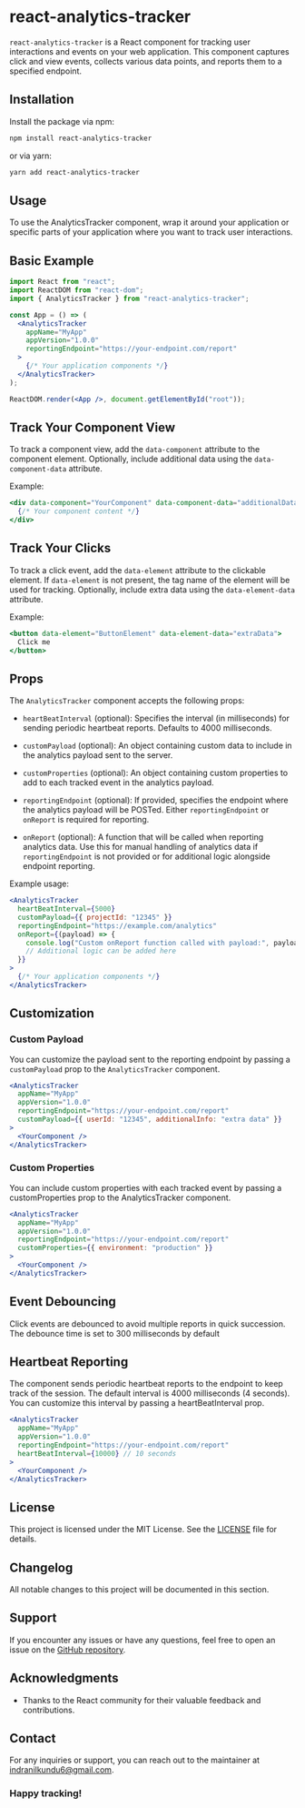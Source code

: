# react-analytics-tracker

`react-analytics-tracker` is a React component for tracking user interactions and events on your web application. This component captures click and view events, collects various data points, and reports them to a specified endpoint.

## Installation

Install the package via npm:

```bash
npm install react-analytics-tracker

```

or via yarn:

```bash
yarn add react-analytics-tracker
```

## Usage

To use the AnalyticsTracker component, wrap it around your application or specific parts of your application where you want to track user interactions.

## Basic Example

```jsx
import React from "react";
import ReactDOM from "react-dom";
import { AnalyticsTracker } from "react-analytics-tracker";

const App = () => (
  <AnalyticsTracker
    appName="MyApp"
    appVersion="1.0.0"
    reportingEndpoint="https://your-endpoint.com/report"
  >
    {/* Your application components */}
  </AnalyticsTracker>
);

ReactDOM.render(<App />, document.getElementById("root"));
```

## Track Your Component View

To track a component view, add the `data-component` attribute to the component element. Optionally, include additional data using the `data-component-data` attribute.

Example:

```jsx
<div data-component="YourComponent" data-component-data="additionalData">
  {/* Your component content */}
</div>
```

## Track Your Clicks

To track a click event, add the `data-element` attribute to the clickable element. If `data-element` is not present, the tag name of the element will be used for tracking. Optionally, include extra data using the `data-element-data` attribute.

Example:

```jsx
<button data-element="ButtonElement" data-element-data="extraData">
  Click me
</button>
```

## Props

The `AnalyticsTracker` component accepts the following props:

- `heartBeatInterval` (optional): Specifies the interval (in milliseconds) for sending periodic heartbeat reports. Defaults to 4000 milliseconds.
- `customPayload` (optional): An object containing custom data to include in the analytics payload sent to the server.

- `customProperties` (optional): An object containing custom properties to add to each tracked event in the analytics payload.

- `reportingEndpoint` (optional): If provided, specifies the endpoint where the analytics payload will be POSTed. Either `reportingEndpoint` or `onReport` is required for reporting.

- `onReport` (optional): A function that will be called when reporting analytics data. Use this for manual handling of analytics data if `reportingEndpoint` is not provided or for additional logic alongside endpoint reporting.

Example usage:

```jsx
<AnalyticsTracker
  heartBeatInterval={5000}
  customPayload={{ projectId: "12345" }}
  reportingEndpoint="https://example.com/analytics"
  onReport={(payload) => {
    console.log("Custom onReport function called with payload:", payload);
    // Additional logic can be added here
  }}
>
  {/* Your application components */}
</AnalyticsTracker>
```

## Customization

### Custom Payload

You can customize the payload sent to the reporting endpoint by passing a `customPayload` prop to the `AnalyticsTracker` component.

```jsx
<AnalyticsTracker
  appName="MyApp"
  appVersion="1.0.0"
  reportingEndpoint="https://your-endpoint.com/report"
  customPayload={{ userId: "12345", additionalInfo: "extra data" }}
>
  <YourComponent />
</AnalyticsTracker>
```

### Custom Properties

You can include custom properties with each tracked event by passing a customProperties prop to the AnalyticsTracker component.

```jsx
<AnalyticsTracker
  appName="MyApp"
  appVersion="1.0.0"
  reportingEndpoint="https://your-endpoint.com/report"
  customProperties={{ environment: "production" }}
>
  <YourComponent />
</AnalyticsTracker>
```

## Event Debouncing

Click events are debounced to avoid multiple reports in quick succession. The debounce time is set to 300 milliseconds by default

## Heartbeat Reporting

The component sends periodic heartbeat reports to the endpoint to keep track of the session. The default interval is 4000 milliseconds (4 seconds). You can customize this interval by passing a heartBeatInterval prop.

```jsx
<AnalyticsTracker
  appName="MyApp"
  appVersion="1.0.0"
  reportingEndpoint="https://your-endpoint.com/report"
  heartBeatInterval={10000} // 10 seconds
>
  <YourComponent />
</AnalyticsTracker>
```

## License

This project is licensed under the MIT License. See the [LICENSE](LICENSE) file for details.

## Changelog

All notable changes to this project will be documented in this section.

## Support

If you encounter any issues or have any questions, feel free to open an issue on the [GitHub repository](https://github.com/indranil6/react-analytics-tracker).

## Acknowledgments

- Thanks to the React community for their valuable feedback and contributions.

## Contact

For any inquiries or support, you can reach out to the maintainer at [indranilkundu6@gmail.com](mailto:indranilkundu6@gmail.com).

### Happy tracking!
